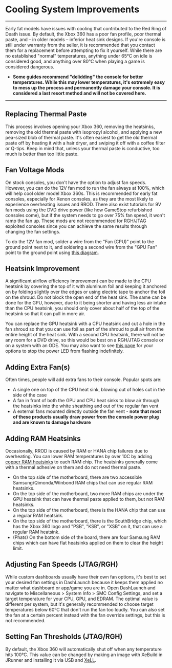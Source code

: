 # Cooling System Improvements

------

Early fat models have issues with cooling that contributed to the Red Ring of Death issue. By default, the Xbox 360 has a poor fan profile,  poor thermal paste, and – in older models – inferior heat sink designs.  If you're console is still under warranty from the seller, it is  recommended that you contact them for a replacement before attempting to fix it yourself. While there are no established "normal" temperatures,  anything under 65°C on idle is considered good, and anything over 80°C  when playing a game is considered dangerous.

- **Some guides recommend "delidding" the console for better  temperatures. While this may lower temperatures, it's extremely easy to  mess up the process and permanently damage your console. It is  considered a last resort method and will not be covered here.**

------

## Replacing Thermal Paste

This process involves opening your Xbox 360, removing the heatsinks,  removing the old thermal paste with isopropyl alcohol, and applying a  new pea-sized blob of thermal paste. It's often easiest to get the old  thermal paste off by heating it with a hair dryer, and swiping it off  with a coffee filter or Q-tips. Keep in mind that, unless your thermal  paste is conductive, too much is better than too little paste. 

## Fan Voltage Mods

On stock consoles, you don't have the option to adjust fan speeds.  However, you can do the 12V fan mod to run the fan always at 100%, which will help cool older model Xbox 360s. This is recommended for early fat consoles, especially for Xenon consoles, as they are the most likely to experience overheating issues and RROD. There also exist tutorials for  9V fan mods using the DVD drive power (like how GameStop refurbished  consoles come), but if the system needs to go over 75% fan speed, it  won't ramp the fan up. These mods are not recommended for RGH/JTAG  exploited consoles since you can achieve the same results through  changing the fan settings. 

To do the 12V fan mod, solder a wire from the "Fan (CPU)" point to  the ground point next to it, and soldering a second wire from the "GPU  Fan" point to the ground point using [this diagram](https://i.imgur.com/XTp3PXW.jpg). 

## Heatsink Improvement

A significant airflow efficiency improvement can be made to the CPU  heatsink by covering the top of it with aluminum foil and keeping it  anchored on by folding slightly over the edges or using electric tape to anchor the foil on the shroud. Do not block the open end of the heat  sink. The same can be done for the GPU, however, due to it being shorter and having less air intake than the CPU heatsink, you should only cover about half of the top of the heatsink so that it can pull in more air.

You can replace the GPU heatsink with a CPU heatsink and cut a hole  in the fan shroud so that you can use foil as part of the shroud to pull air from the entire height of the heat sink. With a second CPU  heatsink, there will not be any room for a DVD drive, so this would be  best on a RGH/JTAG console or on a system with an ODE. You may also want to see [this page](https://www.reddit.com/r/360hacks/wiki/nodvd) for your options to stop the power LED from flashing indefinitely. 

## Adding Extra Fan(s)

Often times, people will add extra fans to their console. Popular spots are:

- A single one on top of the CPU heat sink, blowing out of holes cut in the side of the case
- A fan in front of both the GPU and CPU heat sinks to blow air  through the heatsinks into the white sheathing and out of the regular  fan vent
- A external fans mounted directly outside the fan vent - **note that most of these products usually draw power from the console power plug and are known to damage hardware**

## Adding RAM Heatsinks

Occasionally, RROD is caused by RAM or HANA chip failures due to  overheating. You can lower RAM temperatures by over 10C by adding [copper RAM heatsinks](https://www.ebay.com/itm/3Pcs-Heatsinks-Copper-Heat-Sink-Cooling-Cooler-Kit-for-Raspberry-Pi-3-Model-B/222644651898?epid=607890447&hash=item33d6a7c77a:g:BEgAAOSwRFdZum91:rk:1:pf:0) to each RAM chip. The heatsinks generally come with a thermal adhesive on them and do not need thermal paste.

- On the top side of the motherboard, there are two accessible  Samsung/Qimonda/Winbond RAM chips that can use regular RAM heatsinks.
- On the top side of the motherboard, two more RAM chips are under the GPU heatsink that can have thermal paste applied to them, but not RAM  heatsinks. 
- On the top side of the motherboard, there is the HANA chip that can use a regular RAM heatsink.
- On the top side of the motherboard, there is the SouthBridge chip,  which has the Xbox 360 logo and "PSB", "KSB", or "XSB" on it, that can  use a regular RAM heatsink.
- (Phats) On the bottom side of the board, there are four Samsung RAM  chips which can have flat heatsinks applied on them to clear the height  limit. 

## Adjusting Fan Speeds (JTAG/RGH)

While custom dashboards usually have their own fan options, it's best to set your desired fan settings in DashLaunch because it keeps them  applied no matter what dashboard or app/game you are in. Open DashLaunch and navigate to Miscellaneous > System Info > SMC Config  Settings, and set a target temperature for your CPU, GPU, and EDRAM. The optimal value is different per system, but it's generally recommended  to choose target temperatures below 60°C that don't run the fan too  loudly. You can also set the fan at a certain percent instead with the  fan override settings, but this is not recommended.

## Setting Fan Thresholds (JTAG/RGH)

By default, the Xbox 360 will automatically shut off when any  temperature hits 100°C. This value can be changed by making an image  with XeBuild in JRunner and installing it via USB and [XeLL](https://www.reddit.com/r/360hacks/wiki/xell#wiki_flashing_a_nand_image). 